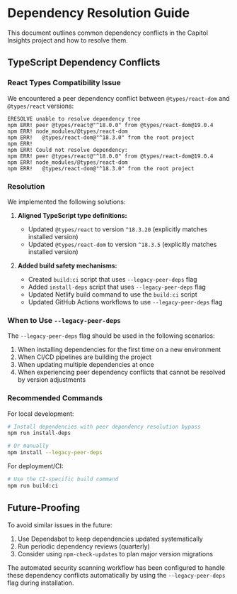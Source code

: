 # Dependency Resolution Guide

This document outlines common dependency conflicts in the Capitol Insights project and how to resolve them.

## TypeScript Dependency Conflicts

### React Types Compatibility Issue

We encountered a peer dependency conflict between `@types/react-dom` and `@types/react` versions:

```
ERESOLVE unable to resolve dependency tree
npm ERR! peer @types/react@"^18.0.0" from @types/react-dom@19.0.4
npm ERR! node_modules/@types/react-dom
npm ERR!   @types/react-dom@"^18.3.0" from the root project
npm ERR! 
npm ERR! Could not resolve dependency:
npm ERR! peer @types/react@"^18.0.0" from @types/react-dom@19.0.4
npm ERR! node_modules/@types/react-dom
npm ERR!   @types/react-dom@"^18.3.0" from the root project
```

### Resolution

We implemented the following solutions:

1. **Aligned TypeScript type definitions:**
   - Updated `@types/react` to version `^18.3.20` (explicitly matches installed version)
   - Updated `@types/react-dom` to version `^18.3.5` (explicitly matches installed version)

2. **Added build safety mechanisms:**
   - Created `build:ci` script that uses `--legacy-peer-deps` flag
   - Added `install-deps` script that uses `--legacy-peer-deps` flag
   - Updated Netlify build command to use the `build:ci` script
   - Updated GitHub Actions workflows to use `--legacy-peer-deps` flag

### When to Use `--legacy-peer-deps`

The `--legacy-peer-deps` flag should be used in the following scenarios:

1. When installing dependencies for the first time on a new environment
2. When CI/CD pipelines are building the project
3. When updating multiple dependencies at once
4. When experiencing peer dependency conflicts that cannot be resolved by version adjustments

### Recommended Commands

For local development:

```bash
# Install dependencies with peer dependency resolution bypass
npm run install-deps

# Or manually
npm install --legacy-peer-deps
```

For deployment/CI:

```bash
# Use the CI-specific build command
npm run build:ci
```

## Future-Proofing

To avoid similar issues in the future:

1. Use Dependabot to keep dependencies updated systematically
2. Run periodic dependency reviews (quarterly)
3. Consider using `npm-check-updates` to plan major version migrations

The automated security scanning workflow has been configured to handle these dependency conflicts automatically by using the `--legacy-peer-deps` flag during installation.
